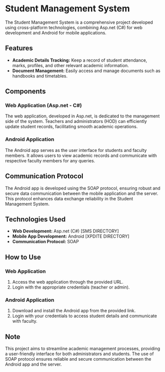 # Student Management System

The Student Management System is a comprehensive project developed using cross-platform technologies, combining Asp.net (C#) for web development and Android for mobile applications.

## Features

- **Academic Details Tracking:** Keep a record of student attendance, marks, profiles, and other relevant academic information.
- **Document Management:** Easily access and manage documents such as handbooks and timetables.

## Components

### Web Application (Asp.net - C#)

The web application, developed in Asp.net, is dedicated to the management side of the system. Teachers and administrators (HOD) can efficiently update student records, facilitating smooth academic operations.

### Android Application

The Android app serves as the user interface for students and faculty members. It allows users to view academic records and communicate with respective faculty members for any queries.

## Communication Protocol

The Android app is developed using the SOAP protocol, ensuring robust and secure data communication between the mobile application and the server. This protocol enhances data exchange reliability in the Student Management System.

## Technologies Used

- **Web Development:** Asp.net (C#) [SMS DIRECTORY]
- **Mobile App Development:** Android [XPDITE DIRECTORY]
- **Communication Protocol:** SOAP

## How to Use

### Web Application

1. Access the web application through the provided URL.
2. Login with the appropriate credentials (teacher or admin).

### Android Application

1. Download and install the Android app from the provided link.
2. Login with your credentials to access student details and communicate with faculty.

## Note

This project aims to streamline academic management processes, providing a user-friendly interface for both administrators and students. The use of SOAP protocol ensures reliable and secure communication between the Android app and the server.


